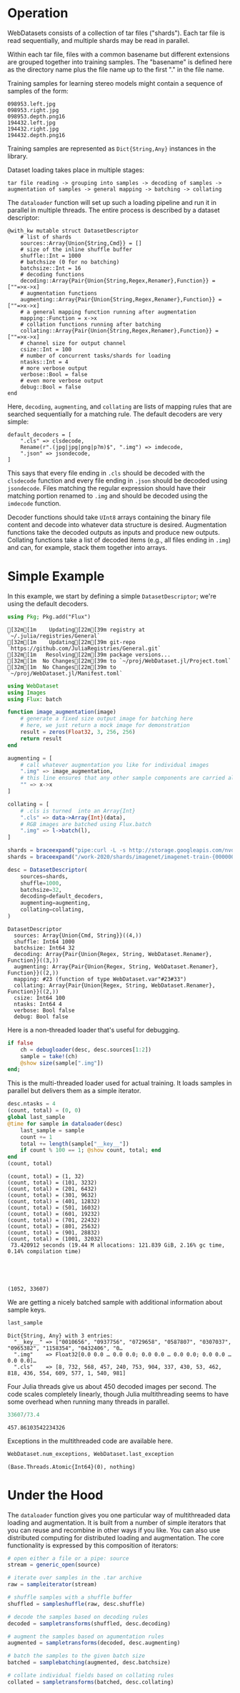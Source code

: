 
# Operation

WebDatasets consists of a collection of tar files ("shards"). Each tar file is read sequentially, and multiple shards may be read in parallel.

Within each tar file, files with a common basename but different extensions are grouped together into training samples. The "basename" is defined here as the directory name plus the file name up to the first "." in the file name.

Training samples for learning stereo models might contain a sequence of samples of the form:

```
098953.left.jpg
098953.right.jpg
098953.depth.png16
194432.left.jpg
194432.right.jpg
194432.depth.png16
```

Training samples are represented as `Dict{String,Any}` instances in the library.

Dataset loading takes place in multiple stages:

```
tar file reading -> grouping into samples -> decoding of samples -> augmentation of samples -> general mapping -> batching -> collating
```

The `dataloader` function will set up such a loading pipeline and run it in parallel in multiple threads. The entire process is described by a dataset descriptor:

```
@with_kw mutable struct DatasetDescriptor
    # list of shards
    sources::Array{Union{String,Cmd}} = []
    # size of the inline shuffle buffer
    shuffle::Int = 1000
    # batchsize (0 for no batching)
    batchsize::Int = 16
    # decoding functions
    decoding::Array{Pair{Union{String,Regex,Renamer},Function}} = [""=>x->x]
    # augmentation functions
    augmenting::Array{Pair{Union{String,Regex,Renamer},Function}} = [""=>x->x]
    # a general mapping function running after augmentation
    mapping::Function = x->x
    # collation functions running after batching
    collating::Array{Pair{Union{String,Regex,Renamer},Function}} = [""=>x->x]
    # channel size for output channel
    csize::Int = 100
    # number of concurrent tasks/shards for loading
    ntasks::Int = 4
    # more verbose output
    verbose::Bool = false
    # even more verbose output
    debug::Bool = false
end
```

Here, `decoding`, `augmenting`, and `collating` are lists of mapping rules that are searched sequentially for a matching rule.  The default decoders are very simple:


```
default_decoders = [
    ".cls" => clsdecode,
    Rename(r".(jpg|jpg|png|p?m)$", ".img") => imdecode,
    ".json" => jsondecode,
]
```

This says that every file ending in `.cls` should be decoded with the `clsdecode` function and every file ending in `.json` should be decoded using `jsondecode`. Files matching the regular expression should have their matching portion renamed to `.img` and should be decoded using the `imdecode` function.

Decoder functions should take `UInt8` arrays containing the binary file content and decode into whatever data structure is desired. Augmentation functions take the decoded outputs as inputs and produce new outputs. Collating functions take a list of decoded items (e.g., all files ending in `.img`) and can, for example, stack them together into arrays.

# Simple Example

In this example, we start by defining a simple `DatasetDescriptor`; we're using the default decoders.


```julia
using Pkg; Pkg.add("Flux")
```

    [32m[1m    Updating[22m[39m registry at `~/.julia/registries/General`
    [32m[1m    Updating[22m[39m git-repo `https://github.com/JuliaRegistries/General.git`
    [32m[1m   Resolving[22m[39m package versions...
    [32m[1m  No Changes[22m[39m to `~/proj/WebDataset.jl/Project.toml`
    [32m[1m  No Changes[22m[39m to `~/proj/WebDataset.jl/Manifest.toml`



```julia
using WebDataset
using Images
using Flux: batch

function image_augmentation(image)
    # generate a fixed size output image for batching here
    # here, we just return a mock image for demonstration
    result = zeros(Float32, 3, 256, 256)
    return result
end

augmenting = [
    # call whatever augmentation you like for individual images
    ".img" => image_augmentation,
    # this line ensures that any other sample components are carried along unchanged
    "" => x->x
]

collating = [
    # .cls is turned  into an Array{Int}
    ".cls" => data->Array{Int}(data),
    # RGB images are batched using Flux.batch
    ".img" => l->batch(l),
]

shards = braceexpand("pipe:curl -L -s http://storage.googleapis.com/nvdata-coco/coco-train2014-seg-{000000..000003}.tar")
shards = braceexpand("/work-2020/shards/imagenet/imagenet-train-{000000..000146}.tar")[1:4]

desc = DatasetDescriptor(
    sources=shards,
    shuffle=1000,
    batchsize=32,
    decoding=default_decoders,
    augmenting=augmenting,
    collating=collating,
)
```




    DatasetDescriptor
      sources: Array{Union{Cmd, String}}((4,))
      shuffle: Int64 1000
      batchsize: Int64 32
      decoding: Array{Pair{Union{Regex, String, WebDataset.Renamer}, Function}}((3,))
      augmenting: Array{Pair{Union{Regex, String, WebDataset.Renamer}, Function}}((2,))
      mapping: #23 (function of type WebDataset.var"#23#33")
      collating: Array{Pair{Union{Regex, String, WebDataset.Renamer}, Function}}((2,))
      csize: Int64 100
      ntasks: Int64 4
      verbose: Bool false
      debug: Bool false




Here is a non-threaded loader that's useful for debugging.


```julia
if false
    ch = debugloader(desc, desc.sources[1:2])
    sample = take!(ch)
    @show size(sample[".img"])
end;
```

This is the multi-threaded loader used for actual training. It loads samples in parallel but delivers them as a simple iterator.


```julia
desc.ntasks = 4
(count, total) = (0, 0)
global last_sample
@time for sample in dataloader(desc)
    last_sample = sample
    count += 1
    total += length(sample["__key__"])
    if count % 100 == 1; @show count, total; end
end
(count, total)
```

    (count, total) = (1, 32)
    (count, total) = (101, 3232)
    (count, total) = (201, 6432)
    (count, total) = (301, 9632)
    (count, total) = (401, 12832)
    (count, total) = (501, 16032)
    (count, total) = (601, 19232)
    (count, total) = (701, 22432)
    (count, total) = (801, 25632)
    (count, total) = (901, 28832)
    (count, total) = (1001, 32032)
     73.420912 seconds (19.44 M allocations: 121.839 GiB, 2.16% gc time, 0.14% compilation time)





    (1052, 33607)



We are getting a nicely batched sample with additional information about sample keys.


```julia
last_sample
```




    Dict{String, Any} with 3 entries:
      "__key__" => ["0010656", "0937756", "0729658", "0587807", "0307037", "0965382", "1158354", "0432406", "0…
      ".img"    => Float32[0.0 0.0 … 0.0 0.0; 0.0 0.0 … 0.0 0.0; 0.0 0.0 … 0.0 0.0]…
      ".cls"    => [8, 732, 568, 457, 240, 753, 904, 337, 430, 53, 462, 818, 436, 554, 609, 577, 1, 540, 981]



Four Julia threads give us about 450 decoded images per second. The code scales completely linearly, though Julia multithreading seems to have some overhead when running many threads in parallel.


```julia
33607/73.4
```




    457.86103542234326



Exceptions in the multithreaded code are available here.


```julia
WebDataset.num_exceptions, WebDataset.last_exception
```




    (Base.Threads.Atomic{Int64}(0), nothing)



# Under the Hood

The `dataloader` function gives you one particular way of multithreaded data loading and augmentation. It is built from a number of simple iterators that you can reuse and recombine in other ways if you like. You can also use distributed computing for distributed loading and augmentation. The core functionality is expressed by this composition of iterators:

```Julia
# open either a file or a pipe: source
stream = generic_open(source)

# iterate over samples in the .tar archive
raw = sampleiterator(stream)

# shuffle samples with a shuffle buffer
shuffled = sampleshuffle(raw, desc.shuffle)

# decode the samples based on decoding rules
decoded = sampletransforms(shuffled, desc.decoding)

# augment the samples based on agumentation rules
augmented = sampletransforms(decoded, desc.augmenting)

# batch the samples to the given batch size
batched = samplebatching(augmented, desc.batchsize)

# collate individual fields based on collating rules
collated = sampletransforms(batched, desc.collating)
```



```julia

```
